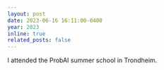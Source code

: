 ```yaml
---
layout: post
date: 2023-06-16 16:11:00-0400
year: 2023
inline: true
related_posts: false
---
```


I attended the ProbAI summer school in Trondheim.